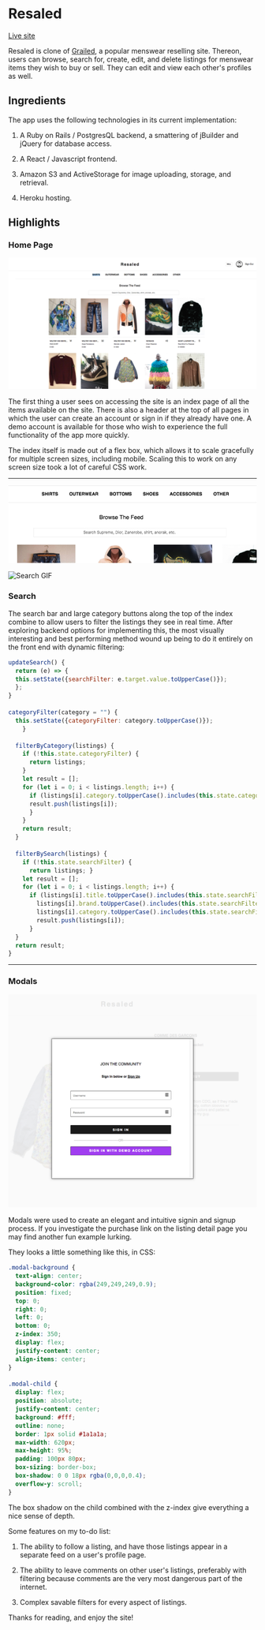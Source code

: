 # Resaled

[Live site](https://resaled.herokuapp.com/#/)

Resaled is clone of [Grailed](https://www.grailed.com/), a popular menswear reselling site. Thereon, users can browse, search for, create, edit, and delete listings for menswear items they wish to buy or sell. They can edit and view each other's profiles as well.

## Ingredients

The app uses the following technologies in its current implementation:

1. A Ruby on Rails / PostgresQL backend,  a smattering of jBuilder and jQuery for database access.

2. A React / Javascript frontend.

3. Amazon S3 and ActiveStorage for image uploading, storage, and retrieval.

4. Heroku hosting.

## Highlights

### Home Page

![Index Image](https://github.com/Battjmo/GrailedClone/blob/master/app/assets/images/Index.png)

The first thing a user sees on accessing the site is an index page of all the items available on the site. There is also a header at the top of all pages in which the user can create an account or sign in if they already have one. A demo account is available for those who wish to experience the full functionality of the app more quickly.

The index itself is made out of a flex box, which allows it to scale gracefully for multiple screen sizes, including mobile. Scaling this to work on any screen size took a lot of careful CSS work.

---

![Search Image](https://github.com/Battjmo/GrailedClone/blob/master/app/assets/images/search.png)

![Search GIF](search.gif)

### Search

The search bar and large category buttons along the top of the index combine to allow users to filter the listings they see in real time. After exploring backend options for implementing this, the most visually interesting and best performing method wound up being to do it entirely on the front end with dynamic filtering:

```Javascript
updateSearch() {
  return (e) => {
  this.setState({searchFilter: e.target.value.toUpperCase()});
  };
}

categoryFilter(category = "") {
  this.setState({categoryFilter: category.toUpperCase()});
    }

  filterByCategory(listings) {
    if (!this.state.categoryFilter) {
      return listings;
    }
    let result = [];
    for (let i = 0; i < listings.length; i++) {
      if (listings[i].category.toUpperCase().includes(this.state.categoryFilter)) {
      result.push(listings[i]);
      }
    }
    return result;
  }

  filterBySearch(listings) {
    if (!this.state.searchFilter) {
      return listings; }
    let result = [];
    for (let i = 0; i < listings.length; i++) {
      if (listings[i].title.toUpperCase().includes(this.state.searchFilter) ||
        listings[i].brand.toUpperCase().includes(this.state.searchFilter) ||
        listings[i].category.toUpperCase().includes(this.state.searchFilter)){
        result.push(listings[i]);
      }
  }
  return result;
}
```

---

### Modals

![modal image](https://github.com/Battjmo/GrailedClone/blob/master/app/assets/images/auth_modal.png)

Modals were used to create an elegant and intuitive signin and signup process. If you investigate the purchase link on the listing detail page you may find another fun example lurking.

They looks a little something like this, in CSS:

```CSS
.modal-background {
  text-align: center;
  background-color: rgba(249,249,249,0.9);
  position: fixed;
  top: 0;
  right: 0;
  left: 0;
  bottom: 0;
  z-index: 350;
  display: flex;
  justify-content: center;
  align-items: center;
}

.modal-child {
  display: flex;
  position: absolute;
  justify-content: center;
  background: #fff;
  outline: none;
  border: 1px solid #1a1a1a;
  max-width: 620px;
  max-height: 95%;
  padding: 100px 80px;
  box-sizing: border-box;
  box-shadow: 0 0 18px rgba(0,0,0,0.4);
  overflow-y: scroll;
}
```

The box shadow on the child combined with the z-index give everything a nice sense of depth.

Some features on my to-do list:

1. The ability to follow a listing, and have those listings appear in a separate feed on a user's profile page.

2. The ability to leave comments on other user's listings, preferably with filtering because comments are the very most dangerous part of the internet.

3. Complex savable filters for every aspect of listings.

Thanks for reading, and enjoy the site!
